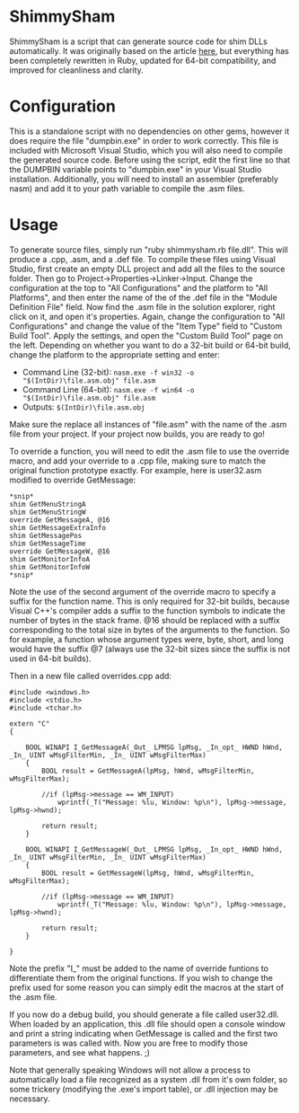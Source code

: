 # ShimmySham
ShimmySham is a script that can generate source code for shim DLLs automatically. It was originally based on the article [here](http://www.hulver.com/scoop/story/2006/2/18/125521/185), but
everything has been completely rewritten in Ruby, updated for 64-bit compatibility, and improved for cleanliness and clarity.

# Configuration
This is a standalone script with no dependencies on other gems, however it does require the file "dumpbin.exe" in order to work correctly. This file is included with Microsoft Visual Studio, which you will also need to compile the generated source code. Before using the script, edit the first line so that the DUMPBIN variable points to "dumpbin.exe" in your Visual Studio installation. Additionally, you will need to install an assembler (preferably nasm) and add it to your path variable to compile the .asm files.

# Usage
To generate source files, simply run "ruby shimmysham.rb file.dll". This will produce a .cpp, .asm, and a .def file. To compile these files using Visual Studio, first create an empty DLL project and add all the files to the source folder. Then go to Project->Properties->Linker->Input. Change the configuration at the top to "All Configurations" and the platform to "All Platforms", and then enter the name of the of the .def file in the "Module Definition File" field. Now find the .asm file in the solution explorer, right click on it, and open it's properties. Again, change the configuration to "All Configurations" and change the value of the "Item Type" field to "Custom Build Tool". Apply the settings, and open the "Custom Build Tool" page on the left. Depending on whether you want to do a 32-bit build or 64-bit build, change the platform to the appropriate setting and enter:

* Command Line (32-bit): `nasm.exe -f win32 -o "$(IntDir)\file.asm.obj" file.asm`
* Command Line (64-bit): `nasm.exe -f win64 -o "$(IntDir)\file.asm.obj" file.asm`
* Outputs: `$(IntDir)\file.asm.obj`

Make sure the replace all instances of "file.asm" with the name of the .asm file from your project. If your project now builds, you are ready to go!

To override a function, you will need to edit the .asm file to use the override macro, and add your override to a .cpp file, making sure to match the original function prototype exactly. For example, here is user32.asm modified to override GetMessage:

```
*snip*
shim GetMenuStringA
shim GetMenuStringW
override GetMessageA, @16
shim GetMessageExtraInfo
shim GetMessagePos
shim GetMessageTime
override GetMessageW, @16
shim GetMonitorInfoA
shim GetMonitorInfoW
*snip*
```

Note the use of the second argument of the override macro to specify a suffix for the function name. This is only required for 32-bit builds, because Visual C++'s compiler adds a suffix to the function symbols to indicate the number of bytes in the stack frame. @16 should be replaced with a suffix corresponding to the total size in bytes of the arguments to the function. So for example, a function whose argument types were, byte, short, and long would have the suffix @7 (always use the 32-bit sizes since the suffix is not used in 64-bit builds).

Then in a new file called overrides.cpp add:

```
#include <windows.h>
#include <stdio.h>
#include <tchar.h>

extern "C"
{

	BOOL WINAPI I_GetMessageA(_Out_ LPMSG lpMsg, _In_opt_ HWND hWnd, _In_ UINT wMsgFilterMin, _In_ UINT wMsgFilterMax)
	{
		BOOL result = GetMessageA(lpMsg, hWnd, wMsgFilterMin, wMsgFilterMax);

		//if (lpMsg->message == WM_INPUT)
			wprintf(_T("Message: %lu, Window: %p\n"), lpMsg->message, lpMsg->hwnd);

		return result;
	}

	BOOL WINAPI I_GetMessageW(_Out_ LPMSG lpMsg, _In_opt_ HWND hWnd, _In_ UINT wMsgFilterMin, _In_ UINT wMsgFilterMax)
	{
		BOOL result = GetMessageW(lpMsg, hWnd, wMsgFilterMin, wMsgFilterMax);

		//if (lpMsg->message == WM_INPUT)
			wprintf(_T("Message: %lu, Window: %p\n"), lpMsg->message, lpMsg->hwnd);

		return result;
	}

}
```

Note the prefix "I_" must be added to the name of override funtions to differentiate them from the original functions. If you wish to change the prefix used for some reason you can simply edit the macros at the start of the .asm file.

If you now do a debug build, you should generate a file called user32.dll. When loaded by an application, this .dll file should open a console window and print a string indicating when GetMessage is called and the first two parameters is was called with. Now you are free to modify those parameters, and see what happens. ;)

Note that generally speaking Windows will not allow a process to automatically load a file recognized as a system .dll from it's own folder, so some trickery (modifying the .exe's import table), or .dll injection may be necessary.
